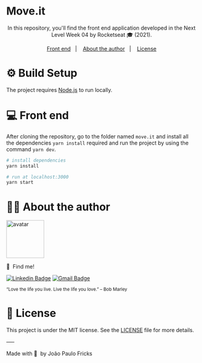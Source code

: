 # Move.it

<p align="center">In this repository, you'll find the front end application developed in the Next Level Week 04 by Rocketseat 🎓 (2021).</p>

<p align="center">
  <a href="#computer-front-end">Front end</a>&nbsp;&nbsp;&nbsp;|&nbsp;&nbsp;&nbsp;
  <a href="#man_technologist-about-the-author">About the author</a>&nbsp;&nbsp;&nbsp;|&nbsp;&nbsp;&nbsp;
  <a href="#memo-license">License</a>
</p>

# :gear: Build Setup

The project requires [Node.js](https://nodejs.org/) to run locally.

# :computer: Front end

After cloning the repository, go to the folder named `move.it` and install all the dependencies `yarn install` required and run the project by using the command `yarn dev`.

```bash
# install dependencies
yarn install
```

```bash
# run at localhost:3000
yarn start
```

# :man_technologist: About the author

<img src="https://github.com/jpcmf.png" width="100px;" alt="avatar"/>

:wolf:&nbsp; Find me!

[![Linkedin Badge](https://img.shields.io/badge/-joaopaulo80-blue?style=flat-square&logo=Linkedin&logoColor=white&link=https://www.linkedin.com/in/joaopaulo80/)](https://www.linkedin.com/in/joaopaulo80/)
[![Gmail Badge](https://img.shields.io/badge/-jpfricks@gmail.com-c14438?style=flat-square&logo=Gmail&logoColor=white&link=mailto:jpfricks@gmail.com)](mailto:jpfricks@gmail.com)

<small>“Love the life you live. Live the life you love.” – Bob Marley</small>

# :memo: License

This project is under the MIT license. See the [LICENSE](LICENSE.md) file for more details.

–––

Made with :purple_heart:&nbsp; by João Paulo Fricks
